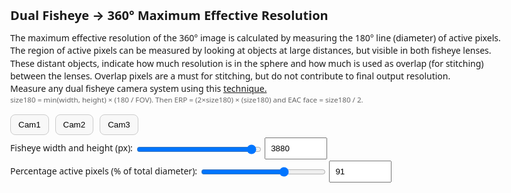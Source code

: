 # Dual Fisheye → 360° Maximum Effective Resolution

<style>
  body { font: 14px/1.45 system-ui, -apple-system, Segoe UI, Roboto, sans-serif; margin: 24px; max-width: 880px; }
  h1 { font-size: 20px; margin: 0 0 12px; }
  p  { margin: 6px 0 14px; }
  label { display: block; margin: 10px 0 4px; }
  input, select { padding: 8px; width: 220px; }
  .num { font-variant-numeric: tabular-nums; }
  small { color: #666; }
  code { background: #f2f2f2; padding: 1px 4px; border-radius: 4px; }
  .presets { margin: 14px 0 4px; display: flex; gap: 10px; flex-wrap: wrap; }
  .preset-btn { padding: 8px 12px; border: 1px solid #ccc; border-radius: 8px; background: #f8f8f8; cursor: pointer; }
  .preset-btn.active { border-color: #4a7; background: #e9fff1; }
</style>

<p>
  The maximum effective resolution of the 360° image is calculated by measuring the 180° line (diameter) of active pixels. The region of active pixels can be measured by looking at objects at large distances, but visible in both fisheye lenses.
  These distant objects, indicate how much resolution is in the sphere and how much is used as overlap (for stitching) between the lenses. Overlap pixels are a must for stitching, but do not contribute to final output resolution.<br>
  Measure any dual fisheye camera system using this <a href="https://gopro.com/en/us/news/beyond-counting-pixels--defining-resolution-in-spherical">technique.</a><br>
  <small>size180 = min(width, height) × (180 / FOV). Then ERP = (2×size180) × (size180) and EAC face = size180 / 2.</small>
</p>

<div class="presets">
  <button id="preset-xam" class="preset-btn" type="button" title="3880×3880 at 91%">Cam1</button>
  <button id="preset-lam" class="preset-btn" type="button" title="3840×3840 at 91%">Cam2</button>
  <button id="preset-bam" class="preset-btn" type="button" title="3840×3840 at 93%">Cam3</button>
</div>

<div>
  <div>
    Fisheye width and height (px): <input type="range" style="width: 200px;vertical-align: middle;" id="vsize" name="vsize" min="1920" max="3880" value="3880" step="8">
    <input id="w" type="number" style="width: 100px;" min="1920" max="3880" value="3880" step="8">
  </div>
  <div>
    Percentage active pixels (% of total diameter):  <input type="range" style="width: 200px;vertical-align: middle;" id="pcrop" name="pcrop" min="70" max="100" value="91" step="0.2">
    <input id="crop" type="number" style="width: 100px;" value="91" min="70" max="100" step="0.2">
  </div>

  <br>
  <div>
    <canvas id="myCanvas" width="1024" height="512"></canvas>
  </div>
</div>

<div class="out" id="out"></div>

<script>
function roundTo(x, mult) { return Math.round(x / mult) * mult; }
function fmt(x, d=2) { return Number.isFinite(x) ? x.toFixed(d) : '—'; }

var last_w = 0;
var last_crop = 0;

function setInputs(w, crop) {
  const wEl = document.getElementById('w');
  const vEl = document.getElementById('vsize');
  const cEl = document.getElementById('crop');
  const pEl = document.getElementById('pcrop');

  vEl.value = w;
  wEl.value = w;
  pEl.value = crop;
  cEl.value = crop;

  last_w = w;
  last_crop = crop;
}

function markActivePreset() {
  const w = Number(document.getElementById('w').value);
  const crop = Number(document.getElementById('crop').value);

  const presets = [
    { id: 'preset-xam', w: 3880, crop: 91.0 },
    { id: 'preset-lam', w: 3840, crop: 92.0 },
    { id: 'preset-bam', w: 3840, crop: 93.0 },
  ];

  presets.forEach(p => {
    const btn = document.getElementById(p.id);
    const active = (w === p.w && Math.abs(crop - p.crop) < 0.001);
    btn.classList.toggle('active', active);
  });
}

function setPreset(name) {
  if (name === 'XAM') setInputs(3880, 91.0);
  else if (name === 'LAM') setInputs(3840, 92.0);
  else if (name === 'BAM') setInputs(3840, 93.0);
  last_w = 0;
  last_crop = 0;
  calc();
}

function bindPresets() {
  document.getElementById('preset-xam').addEventListener('click', () => setPreset('XAM'));
  document.getElementById('preset-lam').addEventListener('click', () => setPreset('LAM'));
  document.getElementById('preset-bam').addEventListener('click', () => setPreset('BAM'));
}

function drawTextAlongArc(ctx, text, x, y, radius, startAngle, fsize) {
  ctx.save();
  ctx.translate(x, y);
  ctx.rotate(startAngle * Math.PI / 180);

  ctx.font = fsize + "px Courier New";
  ctx.fillStyle = "white";  
  ctx.textAlign = "center";

  const angleStep = 0.4 * Math.PI / (text.length - 1); // spread across 180°

  for (let i = 0; i < text.length; i++) {
    ctx.save();
    ctx.rotate(i * angleStep - (Math.PI / 2));
    ctx.fillText(text[i], 0, -radius); // inward offset for readability
    ctx.restore();
  }

  ctx.restore();
}

function drawLine(ctx, x, y, x2, y2, wid) {
  ctx.beginPath();
  ctx.moveTo(x, y);   // left edge
  ctx.lineTo(x2, y2);   // right edge
  ctx.strokeStyle = "white";
  ctx.lineWidth = wid;
  ctx.stroke();
}

function drawArrow(ctx, x, y, x2, y2, wid) {
  // Draw main line
  drawLine(ctx, x, y, x2, y2, wid);

  // Draw arrowhead
  const headlen = wid*5; // length of arrowhead
  const angle = Math.atan2(y2 - y, x2 - x);

  ctx.beginPath();
  ctx.moveTo(x2, y2);
  ctx.lineTo(x2 - headlen * Math.cos(angle - Math.PI / 6),
             y2 - headlen * Math.sin(angle - Math.PI / 6));
  ctx.moveTo(x2, y2);
  ctx.lineTo(x2 - headlen * Math.cos(angle + Math.PI / 6),
             y2 - headlen * Math.sin(angle + Math.PI / 6));
  ctx.strokeStyle = "white";
  ctx.lineWidth = wid;
  ctx.stroke();
}

function drawText(ctx, text, x, y, size, angle)
{
  var fontsize = size + "px Arial";
  ctx.rotate(angle * Math.PI / 180); // rotate in radians
  ctx.font = fontsize;
  ctx.fillStyle = "white";
  ctx.fillText(text, x, y);
}
  


function calc() {
  var w = Number(document.getElementById('vsize').value);

  if (w == last_w) {
    w = Number(document.getElementById('w').value);
    if (w >= 2880 && w <= 3880) {
      document.getElementById('vsize').value = w;
      last_w = w;
    }
  } else {
    document.getElementById('w').value = w;
    last_w = w;
  }
  const h = w;

  var crop = Number(document.getElementById('pcrop').value);
  if (crop == last_crop) {
    crop = Number(document.getElementById('crop').value);
    if (crop >= 70 && crop <= 100) {
      document.getElementById('pcrop').value = crop;
      last_crop = crop;
    }
  } else {
    document.getElementById('crop').value = crop;
    last_crop = crop;
  }

  const out = document.getElementById('out');

  if (!(w>0 && h>0 && crop>0)) {
    out.innerHTML = 'Enter positive numbers.';
    return;
  }

  const crp = crop / 100;
  const scale = w/3880;
  const edge_scale = 1-0.5*(1-scale);
  const base = Math.min(w, h);
  const size180_raw = base * crp;
  const size180_r = Math.round(size180_raw);
  const size180_rm = roundTo(size180_raw, 8);

  const erpW_rm = size180_rm * 2;
  const erpH_rm = size180_rm;
  const erpK_rm = fmt(erpW_rm/960, 2);

  const eacF_rm       = size180_rm / 2;
  const eacF_overlap  = 4*48;

  const canvas = document.getElementById("myCanvas");
  const ctx = canvas.getContext("2d");

  var cw =  canvas.width;
  var ch =  canvas.height;
  
  var cx1 = cw/2 - cw/4*scale;
  var cx2 = cw/2 + cw/4*scale;
  var cy = ch/2;

  ctx.fillStyle = "rgba(20,20,20,255)";
  ctx.fillRect(0, 0, cw, ch);
  ctx.fillStyle = "black";
  ctx.fillRect(cw*0.5*(1-scale), ch*0.5*(1-scale), cw*scale, ch*scale);

  ctx.textAlign = "center";
  ctx.textBaseline = "middle";
  drawText(ctx, "unused black pixels", cw/2, ch*edge_scale-9, 14*scale, 0);

  ctx.beginPath();
  ctx.arc(cx1, cy, 1.1*cx1*scale, 0, Math.PI * 2);
  var gradient = ctx.createRadialGradient(cx1, cy, cy * 0.96*scale, cx1, cy, cy * 1.04*scale);
  gradient.addColorStop(0, "red");          // center solid
  gradient.addColorStop(1, "rgba(255,0,0,0)"); // edge transparent
  ctx.fillStyle = gradient;
  //ctx.fillStyle = "red";
  ctx.fill();

  ctx.beginPath();
  ctx.arc(cx2, cy, 1.1*cx1*scale, 0, Math.PI * 2);
  gradient = ctx.createRadialGradient(cx2, cy, cy * 0.96*scale, cx2, cy, cy * 1.04*scale);
  gradient.addColorStop(0, "red");          // center solid
  gradient.addColorStop(1, "rgba(255,0,0,0)"); // edge transparent
  ctx.fillStyle = gradient;
  ctx.fill();

  drawTextAlongArc(ctx, "overlap pixels (for stitching)", cx1, cy, (cy+10)*crp*scale, 55, 16*scale)
  drawTextAlongArc(ctx, "overlap pixels (for stitching)", cx2, cy, (cy+10)*crp*scale, 55, 16*scale)  


  ctx.beginPath();
  ctx.arc(cx1, cy, cy*crp*scale, 0, Math.PI * 2);
  ctx.fillStyle = "green";
  ctx.fill();

  ctx.beginPath();
  ctx.arc(cx2, cy, cy*crp*scale, 0, Math.PI * 2);
  ctx.fillStyle = "green";
  ctx.fill();

  drawArrow(ctx, cx1, cy, cx1-cy*crp*scale, cy, 3*scale);
  drawArrow(ctx, cx1, cy, cx1+cy*crp*scale, cy, 3*scale);
  drawArrow(ctx, cx2, cy, cx2-cy*crp*scale, cy, 3*scale);
  drawArrow(ctx, cx2, cy, cx2+cy*crp*scale, cy, 3*scale);
  
  drawText(ctx, "180° Active Pixels", cx1, cy-14*scale, 30*scale, 0);
  drawText(ctx, "180° Active Pixels", cx2, cy-14*scale, 30*scale, 0);
  
  var respix = erpH_rm + "px";
  drawText(ctx, respix, cx1, cy+15*scale, 18*scale, 0);
  drawText(ctx, respix, cx2, cy+15*scale, 18*scale, 0);

  var txt = erpK_rm + "K";
  drawText(ctx, txt, cx1, cy+65*scale, 40*scale, 0);
  drawText(ctx, txt, cx2, cy+65*scale, 40*scale, 0);
  
  var src = w + " x " + h;
  drawText(ctx, src, 50*scale+cw*(1-edge_scale), 15*scale+ch*(1-edge_scale), 16*scale, 0);
  drawText(ctx, src, -50*scale+cw*edge_scale, 15*scale+ch*(1-edge_scale), 16*scale, 0);

  out.innerHTML = `
    <p><strong>Inputs</strong>: width=${w}, height=${h}, crop=${crop}%</p>

    <p><strong>180° dimensions:</strong><br>
      180° Fisheye Size: <b class="num">${size180_rm}</b> × <b class="num">${size180_rm}</b>
    </p>

    <p><strong>ERP that matches this sampling</strong> (W × H = 2×size180 × size180)<br>
      ERP Full Size: <b class="num">${eacF_rm*4}</b> × <b class="num">${eacF_rm*2}</b><br>
      Maximum marketing resolution for the sphere: <b class="num">${erpK_rm}K</b><br>
    </p>

    <p><strong>EAC face size</strong> (F = size180 / 2, ERP = 4F × 2F)<br>
      EAC Face Size: <b class="num">${eacF_rm}</b> × <b class="num">${eacF_rm}</b><br>
      EAC Full Size 3x2: <b class="num">${eacF_rm*3}</b> × <b class="num">${eacF_rm*2}</b><br>
      EAC Full Size 3x2 + blending overlap (Final GoPro media) : <b class="num">${eacF_rm*3+ eacF_overlap}</b> × <b class="num">${eacF_rm*2}</b>
    </p>
	
	<p>
	<small>Assumptions: Resolution calculations are for perfectly ideal fisheye lenses. 
	In practice, real lens have distortion curves, which add or subtract resolution for different parts of the image. 
	However, the average resolution for the sphere can not exceed the maximum resolution calculated here.<br>
	<br>
	</small>
	</p>
  `;

  markActivePreset();
}

let frameCount = 0;
function animate() {
  if (frameCount % 10 === 0) {
    calc();
  }
  requestAnimationFrame(animate);
}

['w','vsize','pcrop','crop'].forEach(id => {
  document.getElementById(id).addEventListener('input', calc);
});
bindPresets();
calc();

animate();

</script>
